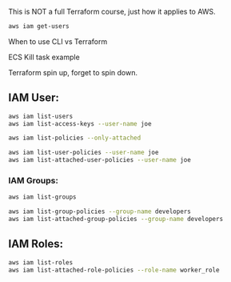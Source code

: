 This is NOT a full Terraform course, just how it applies to AWS.


```bash
aws iam get-users
```

When to use CLI vs Terraform

ECS Kill task example

Terraform spin up, forget to spin down.

## IAM User:

```bash
aws iam list-users
aws iam list-access-keys --user-name joe

aws iam list-policies --only-attached

aws iam list-user-policies --user-name joe
aws iam list-attached-user-policies --user-name joe

```

### IAM Groups:

```bash
aws iam list-groups

aws iam list-group-policies --group-name developers
aws iam list-attached-group-policies --group-name developers
```
## IAM Roles:
```bash
aws iam list-roles
aws iam list-attached-role-policies --role-name worker_role

```